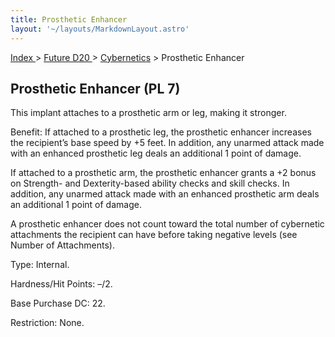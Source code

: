 ```yaml
---
title: Prosthetic Enhancer
layout: '~/layouts/MarkdownLayout.astro'
---
```


[ Index ](/) > [ Future D20 ](/future.d20.srd) > [Cybernetics](/future.d20.srd/cybernetics) > Prosthetic Enhancer

## Prosthetic Enhancer (PL 7)

This implant attaches to a prosthetic arm or leg, making it stronger.

Benefit: If attached to a prosthetic leg, the prosthetic enhancer increases
the recipient’s base speed by +5 feet. In addition, any unarmed attack made
with an enhanced prosthetic leg deals an additional 1 point of damage.

If attached to a prosthetic arm, the prosthetic enhancer grants a +2 bonus on
Strength- and Dexterity-based ability checks and skill checks. In addition,
any unarmed attack made with an enhanced prosthetic arm deals an additional 1
point of damage.

A prosthetic enhancer does not count toward the total number of cybernetic
attachments the recipient can have before taking negative levels (see Number
of Attachments).

Type: Internal.

Hardness/Hit Points: –/2.

Base Purchase DC: 22.

Restriction: None.

